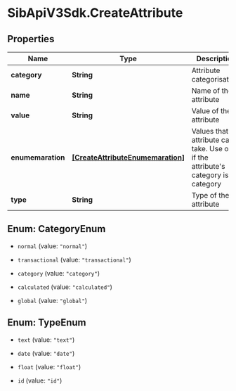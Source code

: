 # SibApiV3Sdk.CreateAttribute

## Properties
Name | Type | Description | Notes
------------ | ------------- | ------------- | -------------
**category** | **String** | Attribute categorisation. | 
**name** | **String** | Name of the attribute | 
**value** | **String** | Value of the attribute | 
**enumemaration** | [**[CreateAttributeEnumemaration]**](CreateAttributeEnumemaration.md) | Values that the attribute can take. Use only if the attribute&#39;s category is category | [optional] 
**type** | **String** | Type of the attribute | [optional] 


<a name="CategoryEnum"></a>
## Enum: CategoryEnum


* `normal` (value: `"normal"`)

* `transactional` (value: `"transactional"`)

* `category` (value: `"category"`)

* `calculated` (value: `"calculated"`)

* `global` (value: `"global"`)




<a name="TypeEnum"></a>
## Enum: TypeEnum


* `text` (value: `"text"`)

* `date` (value: `"date"`)

* `float` (value: `"float"`)

* `id` (value: `"id"`)




